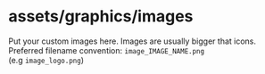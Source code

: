 assets/graphics/images
===
Put your custom images here.
Images are usually bigger that icons.
Preferred filename convention: `image_IMAGE_NAME.png` <br> (e.g `image_logo.png`)